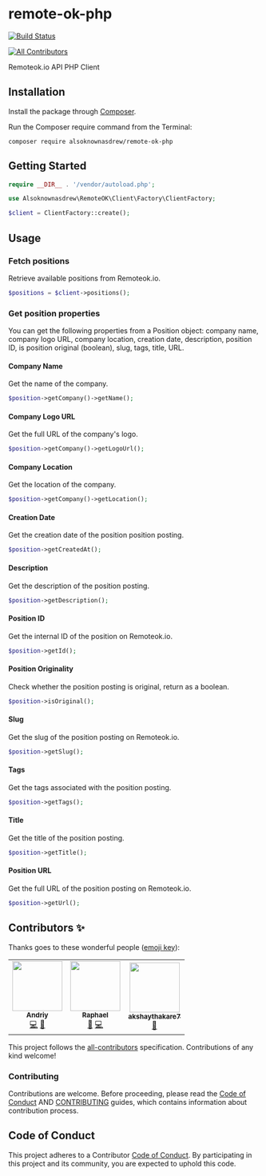 # remote-ok-php

[![Build Status](https://travis-ci.org/alsoknownasdrew/remote-ok-php.svg?branch=main)](https://travis-ci.org/alsoknownasdrew/remote-ok-php)
<!-- ALL-CONTRIBUTORS-BADGE:START - Do not remove or modify this section -->
[![All Contributors](https://img.shields.io/badge/all_contributors-3-orange.svg?style=flat-square)](#contributors-)
<!-- ALL-CONTRIBUTORS-BADGE:END -->

Remoteok.io API PHP Client

## Installation

Install the package through [Composer](http://getcomposer.org/).

Run the Composer require command from the Terminal:

    composer require alsoknownasdrew/remote-ok-php

## Getting Started

```php
require __DIR__ . '/vendor/autoload.php';

use Alsoknownasdrew\RemoteOK\Client\Factory\ClientFactory;

$client = ClientFactory::create();
```

## Usage

### Fetch positions

Retrieve available positions from Remoteok.io.

```php
$positions = $client->positions();
```

### Get position properties

You can get the following properties from a Position object: company name, company logo URL, company location, creation date, description, position ID, is position original (boolean), slug, tags, title, URL.

#### Company Name

Get the name of the company.

```php
$position->getCompany()->getName();
```

#### Company Logo URL

Get the full URL of the company's logo.

```php
$position->getCompany()->getLogoUrl();
```

#### Company Location

Get the location of the company.

```php
$position->getCompany()->getLocation();
```

#### Creation Date

Get the creation date of the position position posting.

```php
$position->getCreatedAt();
```

#### Description

Get the description of the position posting.

```php
$position->getDescription();
```

#### Position ID

Get the internal ID of the position on Remoteok.io.

```php
$position->getId();
```

#### Position Originality

Check whether the position posting is original, return as a boolean.

```php
$position->isOriginal();
```

#### Slug

Get the slug of the position posting on Remoteok.io.

```php
$position->getSlug();
```

#### Tags

Get the tags associated with the position posting.

```php
$position->getTags();
```

#### Title

Get the title of the position posting.

```php
$position->getTitle();
```

#### Position URL

Get the full URL of the position posting on Remoteok.io.

```php
$position->getUrl();
```

## Contributors ✨

Thanks goes to these wonderful people ([emoji key](https://allcontributors.org/docs/en/emoji-key)):

<!-- ALL-CONTRIBUTORS-LIST:START - Do not remove or modify this section -->
<!-- prettier-ignore-start -->
<!-- markdownlint-disable -->
<table>
  <tr>
    <td align="center"><a href="https://github.com/alsoknownasdrew"><img src="https://avatars0.githubusercontent.com/u/19336615?v=4" width="100px;" alt=""/><br /><sub><b>Andriy</b></sub></a><br /><a href="https://github.com/alsoknownasdrew/remote-ok-php/commits?author=alsoknownasdrew" title="Code">💻</a> <a href="#maintenance-alsoknownasdrew" title="Maintenance">🚧</a></td>
    <td align="center"><a href="https://github.com/raphaelz"><img src="https://avatars0.githubusercontent.com/u/330184?v=4" width="100px;" alt=""/><br /><sub><b>Raphael</b></sub></a><br /><a href="https://github.com/alsoknownasdrew/remote-ok-php/commits?author=raphaelz" title="Documentation">📖</a> <a href="https://github.com/alsoknownasdrew/remote-ok-php/commits?author=raphaelz" title="Code">💻</a></td>
    <td align="center"><a href="https://github.com/akshaythakare7"><img src="https://avatars3.githubusercontent.com/u/32819562?v=4" width="100px;" alt=""/><br /><sub><b>akshaythakare7</b></sub></a><br /><a href="https://github.com/alsoknownasdrew/remote-ok-php/commits?author=akshaythakare7" title="Documentation">📖</a></td>
  </tr>
</table>

<!-- markdownlint-enable -->
<!-- prettier-ignore-end -->
<!-- ALL-CONTRIBUTORS-LIST:END -->

This project follows the [all-contributors](https://github.com/all-contributors/all-contributors) specification. Contributions of any kind welcome!

### Contributing

Contributions are welcome. Before proceeding, please read the [Code of Conduct](CODE_OF_CONDUCT.md) AND [CONTRIBUTING](CONTRIBUTING.md) guides, which contains information about contribution process.

## Code of Conduct

This project adheres to a Contributor [Code of Conduct](CODE_OF_CONDUCT.md). By participating in this project and its community, you are expected to uphold this code.

